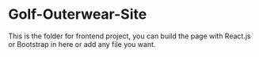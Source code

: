 # Golf-Outerwear-Site
This is the folder for frontend project, you can build the page with React.js or Bootstrap in here or add any file you want.
